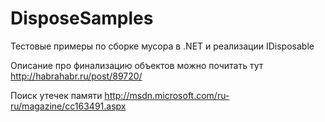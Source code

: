 DisposeSamples
==============
Тестовые примеры по сборке мусора в .NET и реализации IDisposable

Описание про финализацию объектов можно почитать тут
http://habrahabr.ru/post/89720/ 


Поиск утечек памяти 
http://msdn.microsoft.com/ru-ru/magazine/cc163491.aspx